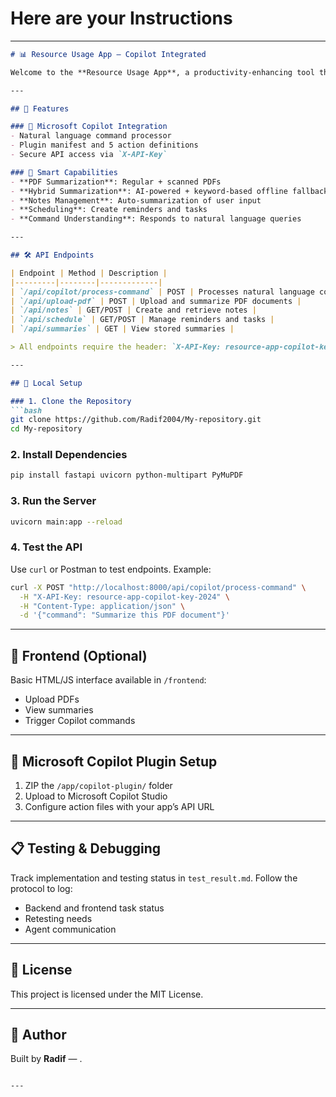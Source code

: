 # Here are your Instructions
---

```markdown
# 📊 Resource Usage App — Copilot Integrated

Welcome to the **Resource Usage App**, a productivity-enhancing tool that combines intelligent document processing, note-taking, scheduling, and summarization — now fully integrated with **Microsoft Copilot**.

---

## 🚀 Features

### 🔌 Microsoft Copilot Integration
- Natural language command processor
- Plugin manifest and 5 action definitions
- Secure API access via `X-API-Key`

### 🧠 Smart Capabilities
- **PDF Summarization**: Regular + scanned PDFs
- **Hybrid Summarization**: AI-powered + keyword-based offline fallback
- **Notes Management**: Auto-summarization of user input
- **Scheduling**: Create reminders and tasks
- **Command Understanding**: Responds to natural language queries

---

## 🛠️ API Endpoints

| Endpoint | Method | Description |
|---------|--------|-------------|
| `/api/copilot/process-command` | POST | Processes natural language commands |
| `/api/upload-pdf` | POST | Upload and summarize PDF documents |
| `/api/notes` | GET/POST | Create and retrieve notes |
| `/api/schedule` | GET/POST | Manage reminders and tasks |
| `/api/summaries` | GET | View stored summaries |

> All endpoints require the header: `X-API-Key: resource-app-copilot-key-2024`

---

## 🧪 Local Setup

### 1. Clone the Repository
```bash
git clone https://github.com/Radif2004/My-repository.git
cd My-repository
```

### 2. Install Dependencies
```bash
pip install fastapi uvicorn python-multipart PyMuPDF
```

### 3. Run the Server
```bash
uvicorn main:app --reload
```

### 4. Test the API
Use `curl` or Postman to test endpoints. Example:
```bash
curl -X POST "http://localhost:8000/api/copilot/process-command" \
  -H "X-API-Key: resource-app-copilot-key-2024" \
  -H "Content-Type: application/json" \
  -d '{"command": "Summarize this PDF document"}'
```

---

## 🎨 Frontend (Optional)

Basic HTML/JS interface available in `/frontend`:
- Upload PDFs
- View summaries
- Trigger Copilot commands

---

## 🧩 Microsoft Copilot Plugin Setup

1. ZIP the `/app/copilot-plugin/` folder
2. Upload to Microsoft Copilot Studio
3. Configure action files with your app’s API URL

---

## 📋 Testing & Debugging

Track implementation and testing status in `test_result.md`. Follow the protocol to log:
- Backend and frontend task status
- Retesting needs
- Agent communication

---

## 📄 License

This project is licensed under the MIT License.

---

## 🙌 Author

Built by **Radif** — .

```

---

